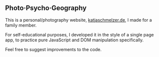 ## Photo·Psycho·Geography

This is a personal/photography website, [katjaschmelzer.de](https://www.katjaschmelzer.de/), I made for a family member. 

For self-educational purposes, I developed it in the style of a single page app, to practice pure JavaScript and DOM manipulation specifically.

Feel free to suggest improvements to the code.
